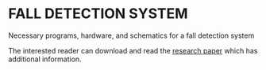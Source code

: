 # FALL DETECTION SYSTEM

Necessary programs, hardware, and schematics for a fall detection system

The interested reader can download and read the [research paper](https://github.com/vsv04/Fall-Detection-System/blob/master/RESEARCH%20PAPER/Research%20Paper.pdf) which has additional information.
